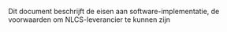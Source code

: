 Dit document beschrijft de eisen aan software-implementatie, de voorwaarden om NLCS-leverancier te kunnen zijn